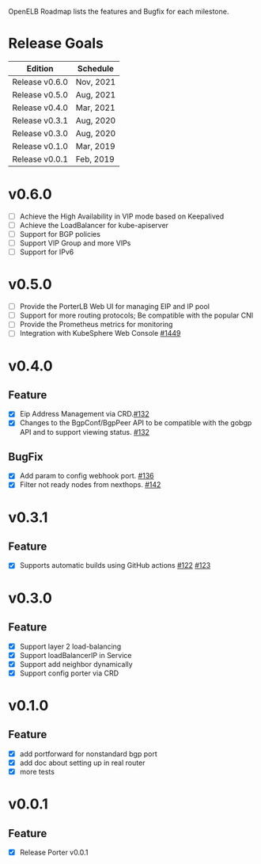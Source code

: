 OpenELB Roadmap lists the features and Bugfix for each milestone.

# Release Goals

| Edition  | Schedule |
|---|---|
| Release v0.6.0| Nov, 2021 |
| Release v0.5.0| Aug, 2021 |
| Release v0.4.0| Mar, 2021 |
| Release v0.3.1| Aug, 2020 |
| Release v0.3.0| Aug, 2020 |
| Release v0.1.0| Mar, 2019 |
| Release v0.0.1| Feb, 2019 |

# v0.6.0

- [ ] Achieve the High Availability in VIP mode based on Keepalived
- [ ] Achieve the LoadBalancer for kube-apiserver
- [ ] Support for BGP policies
- [ ] Support VIP Group and more VIPs
- [ ] Support for IPv6

# v0.5.0

- [ ] Provide the PorterLB Web UI for managing EIP and IP pool
- [ ] Support for more routing protocols; Be compatible with the popular CNI
- [ ] Provide the Prometheus metrics for monitoring
- [ ] Integration with KubeSphere Web Console [#1449](https://github.com/kubesphere/console/pull/1449)
# v0.4.0
## Feature
- [x] Eip Address Management via CRD.[#132](https://github.com/kubesphere/porter/pull/132)
- [x] Changes to the BgpConf/BgpPeer API to be compatible with the gobgp API and to support viewing status. [#132](https://github.com/kubesphere/porter/pull/132)

## BugFix
- [x] Add param to config webhook port. [#136](https://github.com/kubesphere/porter/pull/136)
- [x] Filter not ready nodes from nexthops. [#142](https://github.com/kubesphere/porter/pull/142)

# v0.3.1
## Feature
- [x] Supports automatic builds using GitHub actions [#122](https://github.com/kubesphere/porter/pull/122) [#123](https://github.com/kubesphere/porter/pull/123)

# v0.3.0
## Feature
- [x] Support layer 2 load-balancing
- [x] Support loadBalancerIP in Service
- [x] Support add neighbor dynamically
- [x] Support config porter via CRD

# v0.1.0
## Feature
- [x] add portforward for nonstandard bgp port
- [x] add doc about setting up in real router
- [x] more tests

# v0.0.1
## Feature
- [x] Release Porter v0.0.1